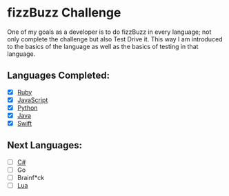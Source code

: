 # fizzBuzz Challenge
One of my goals as a developer is to do fizzBuzz in every language; not only complete the challenge but also Test Drive it. This way I am introduced to the basics of the language as well as the basics of testing in that language.

Languages Completed:
---
- [x] [Ruby](https://github.com/Kharouk/fizzbuzz)
- [x] [JavaScript](https://github.com/Kharouk/fizzBuzz-Languages/tree/master/javascript)
- [x] [Python](https://github.com/Kharouk/fizzBuzz-Languages/tree/master/python)
- [x] [Java](https://github.com/Kharouk/fizzBuzz-Languages/tree/master/java)
- [x] [Swift](https://github.com/Kharouk/fizzBuzz-Languages/tree/master/swift/swiftbuzz)

Next Languages:
---
- [ ] [C#](https://github.com/Kharouk/fizzBuzz-Languages/tree/master/c-sharp)
- [ ] Go
- [ ] Brainf*ck
- [ ] [Lua](https://github.com/Kharouk/fizzBuzz-Languages/tree/master/lua)
